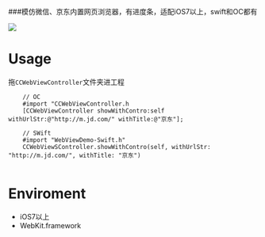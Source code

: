 ###模仿微信、京东内置网页浏览器，有进度条，适配iOS7以上，swift和OC都有<br>

![](https://github.com/Xiezhichao/CCWebViewController/blob/master/demo.gif)  


# Usage

拖`CCWebViewController`文件夹进工程<br>
```
    // OC
    #import "CCWebViewController.h
    [CCWebViewController showWithContro:self withUrlStr:@"http://m.jd.com/" withTitle:@"京东"];
    
    // SWift
    #import "WebViewDemo-Swift.h"
    CCWebViewSController.showWithContro(self, withUrlStr: "http://m.jd.com/", withTitle: "京东")
    
```

# Enviroment
* iOS7以上
* WebKit.framework
